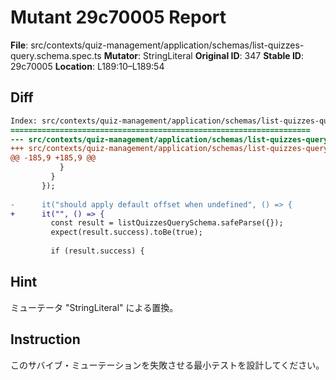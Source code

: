 # Mutant 29c70005 Report

**File**: src/contexts/quiz-management/application/schemas/list-quizzes-query.schema.spec.ts
**Mutator**: StringLiteral
**Original ID**: 347
**Stable ID**: 29c70005
**Location**: L189:10–L189:54

## Diff

```diff
Index: src/contexts/quiz-management/application/schemas/list-quizzes-query.schema.spec.ts
===================================================================
--- src/contexts/quiz-management/application/schemas/list-quizzes-query.schema.spec.ts	original
+++ src/contexts/quiz-management/application/schemas/list-quizzes-query.schema.spec.ts	mutated #347
@@ -185,9 +185,9 @@
           }
         }
       });
 
-      it("should apply default offset when undefined", () => {
+      it("", () => {
         const result = listQuizzesQuerySchema.safeParse({});
         expect(result.success).toBe(true);
 
         if (result.success) {
```

## Hint

ミューテータ "StringLiteral" による置換。

## Instruction

このサバイブ・ミューテーションを失敗させる最小テストを設計してください。
